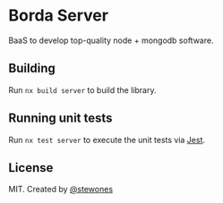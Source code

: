 # Borda Server

BaaS to develop top-quality node + mongodb software.

## Building

Run `nx build server` to build the library.

## Running unit tests

Run `nx test server` to execute the unit tests via [Jest](https://jestjs.io).

## License

MIT. Created by [@stewones](https://twitter.com/stewones)
